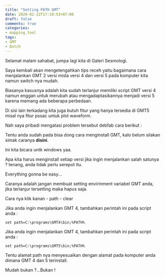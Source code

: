 ```yaml
---
title: "Setting PATH GMT"
date: 2020-02-22T17:10:53+07:00
draft: false
comments: true
categories:
- mapping_tool
tags:
- GMT
- Batch
---
```


Selamat malam sahabat, jumpa lagi kita di Galeri Sesmologi.

Saya kembali akan mengetengahkan tips receh yaitu bagaimana cara menjalankan GMT 2 versi misla versi 4 dan versi 5 pada komputer kita namun switch nya mudah.

Biasanya kasusnya adalah kita sudah terlanjur memiliki script GMT versi 4 namun enggan untuk merubah atau mengadaptasikannya menjadi versi 5 karena memang ada beberapa perbedaan.

Di sisi lain terkadang kita juga butuh fitur yang hanya tersedia di GMT5 misal nya fitur pssac untuk plot waveform. 

Nah saya pribadi mengatasi problem tersebut debfab cara berikut :

Tentu anda sudah pada bisa dong cara menginstall GMT, kalo belum silakan simak caranya **disini**.

Ini kita bicara untk windows yaa.

Apa kita harus menginstall setiap versi jika ingin menjalankan salah satunya ? tenang, anda tidak perlu serepot itu.

Everything gonna be easy...


Caranya adalah  jangan membuat setting envirinment variabel GMT anda, jika terlanjur tersetting maka hapus saja.

Cara nya klik kanan - path - clear

Jika anda ingin menjalankan GMT 4, tambahkan perintah ini pada script anda :

	set path=C:\programs\GMT4\bin;%PATH%

Jika anda ingin menjalankan GMT 4, tambahkan perintah ini pada script anda :

	set path=C:\programs\GMT5\bin;%PATH%

Tentu alamat path nya menyesuaikan dengan alamat pada komputer anda dimana GMT 4 dan 5 terinstall.


Mudah bukan ?...Bukan !